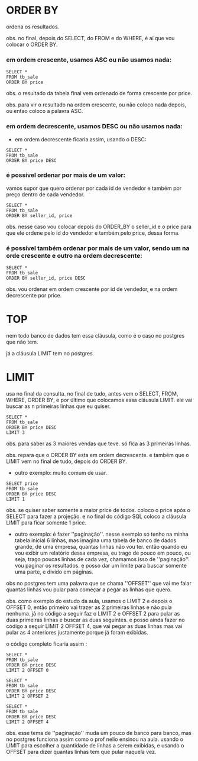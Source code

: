 # ORDER BY
ordena os resultados. 

obs. no final, depois do SELECT, do FROM e do WHERE, é aí que vou colocar o ORDER BY.

### em ordem crescente, usamos ASC ou não usamos nada:
```
SELECT *
FROM tb_sale
ORDER BY price
```
obs. o resultado da tabela final vem ordenado de forma crescente por price.

obs. para vir o resultado na ordem crescente, ou não coloco nada depois, ou entao coloco a palavra ASC.


### em ordem decrescente, usamos DESC ou não usamos nada:
- em ordem decrescente ficaria assim, usando o DESC:
```
SELECT *
FROM tb_sale
ORDER BY price DESC
```


###  é possível ordenar por mais de um valor:
vamos supor que quero ordenar por cada id de vendedor e também por preço dentro de cada vendedor.
```
SELECT *
FROM tb_sale
ORDER BY seller_id, price
```
obs. nesse caso vou colocar depois do ORDER_BY o seller_id e o price para que ele ordene pelo id do vendedor e também pelo price, dessa forma.


### é possível também ordenar por mais de um valor, sendo um na orde crescente e outro na ordem decrescente:
```
SELECT *
FROM tb_sale
ORDER BY seller_id, price DESC
```
obs. vou ordenar em ordem crescente por id de vendedor, e na ordem decrescente por price.


# TOP
nem todo banco de dados tem essa cláusula, como é o caso no postgres que não tem. 

já a cláusula LIMIT tem no postgres. 


# LIMIT 
usa no final da consulta. no final de tudo, antes vem o SELECT, FROM, WHERE, ORDER BY, e por último que colocamos essa cláusula LIMIT. ele vai buscar as n primeiras linhas que eu quiser.

```
SELECT *
FROM tb_sale
ORDER BY price DESC
LIMIT 3
```
obs. para saber as 3 maiores vendas que teve. só fica as 3 primeiras linhas. 

obs. repara que o ORDER BY esta em ordem decrescente. e também que o LIMIT vem no final de tudo, depois do ORDER BY.


- outro exemplo: muito comum de usar. 
```
SELECT price
FROM tb_sale
ORDER BY price DESC
LIMIT 1
```
obs. se quiser saber somente a maior price de todos. coloco o price após o SELECT para fazer a projeção. e no final do código SQL coloco a cláusula LIMIT para ficar somente 1 price.


- outro exemplo: é fazer ''paginação''.
nesse exemplo só tenho na minha tabela inicial 6 linhas, mas imagina uma tabela de banco de dados grande, de uma empresa, quantas linhas não vou ter. então quando eu vou exibir um relatório dessa empresa, eu trago de pouco em pouco, ou seja, trago poucas linhas de cada vez, chamamos isso de ''paginação''. vou paginar os resultados. e posso dar um limite para buscar somente uma parte, e divido em páginas.

obs no postgres tem uma palavra que se chama ''OFFSET'' que vai me falar quantas linhas vou pular para começar a pegar as linhas que quero. 

obs. como exemplo do estudo da aula, usamos o LIMIT 2 e depois o OFFSET 0, então primeiro vai trazer as 2 primeiras linhas e não pula nenhuma. já no código a seguir faz o LIMIT 2 e OFFSET 2 para pular as duas primeiras linhas e buscar as duas seguintes. e posso ainda fazer no código a seguir LIMIT 2 OFFSET 4, que vai pegar as duas linhas mas vai pular as 4 anteriores justamente porque já foram exibidas.

o código completo ficaria assim :
```
SELECT *
FROM tb_sale
ORDER BY price DESC
LIMIT 2 OFFSET 0

SELECT *
FROM tb_sale
ORDER BY price DESC
LIMIT 2 OFFSET 2

SELECT *
FROM tb_sale
ORDER BY price DESC
LIMIT 2 OFFSET 4
```
obs. esse tema de ''paginação'' muda um pouco de banco para banco, mas no postgres funciona assim como o prof nelio ensinou na aula. usando o LIMIT para escolher a quantidade de linhas a serem exibidas, e usando o OFFSET para dizer quantas linhas tem que pular naquela vez.
